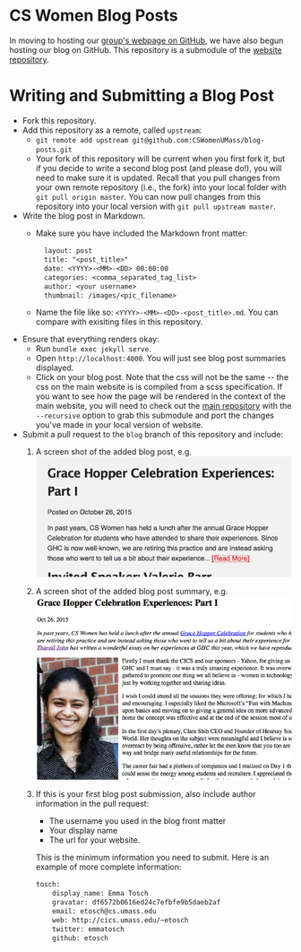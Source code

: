 # CS Women Blog Posts

In moving to hosting our [group's webpage on GitHub](http://cswomenumass.github.io), we have also begun hosting our blog on GitHub. This repository is a submodule of the [website repository](http://github.com/CSWomenUMass/cswomenumass.github.io).

# Writing and Submitting a Blog Post

* Fork this repository.
* Add this repository as a remote, called `upstream`:
  * `git remote add upstream git@github.com:CSWomenUMass/blog-posts.git`
  * Your fork of this repository will be current when you first fork it, but if you decide to write a second blog post (and please do!), you will need to make sure it is updated. Recall that you pull changes from your own remote repository (i.e., the fork) into your local folder with `git pull origin master`. You can now pull changes from this repository into your local version with `git pull upstream master`.
* Write the blog post in Markdown.
  - Make sure you have included the Markdown front matter:

    ```
      layout: post
      title: "<post_title>"
      date: <YYYY>-<MM>-<DD> 00:00:00
      categories: <comma_separated_tag_list>
      author: <your username>
      thumbnail: /images/<pic_filename>
    ```
  - Name the file like so: `<YYYY>-<MM>-<DD>-<post_title>.md`. You can compare with exisiting files in this repository.
* Ensure that everything renders okay:
  * Run `bundle exec jekyll serve`.
  * Open `http://localhost:4000`. You will just see blog post summaries displayed.
  * Click on your blog post. Note that the css will not be the same -- the css on the main website is is compiled from a scss specification. If you want to see how the page will be rendered in the context of the main website, you will need to check out the [main repository](http://github.com:CSWomenUMass/cswomenumass.github.io) with the `--recursive` option to grab this submodule and port the changes you've made in your local version of website.
* Submit a pull request to the `blog` branch of this repository and include:
  1) A screen shot of the added blog post, e.g.
     ![Screen Shot of Post](images/screen_shot_post.png)
  2) A screen shot of the added blog post summary, e.g.
     ![Screen Shot of Summary](images/screen_shot_summary.png)
  3) If this is your first blog post submission, also include author information in the pull request:

     * The username you used in the blog front matter
     * Your display name
     * The url for your website.

     This is the minimum information you need to submit. Here is an example of more complete information:
     ```
     tosch:
         display_name: Emma Tosch
         gravatar: df6572b0616ed24c7efbfe9b5daeb2af
         email: etosch@cs.umass.edu
         web: http://cics.umass.edu/~etosch
         twitter: emmatosch
         github: etosch
     ```
